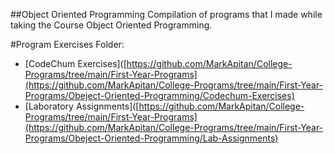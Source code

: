##Object Oriented Programming
Compilation of programs that I made while taking the Course Object Oriented Programming.

#Program Exercises Folder:
-   [CodeChum Exercises]([https://github.com/MarkApitan/College-Programs/tree/main/First-Year-Programs](https://github.com/MarkApitan/College-Programs/tree/main/First-Year-Programs/Obeject-Oriented-Programming/Codechum-Exercises)
-   [Laboratory Assignments]([https://github.com/MarkApitan/College-Programs/tree/main/First-Year-Programs](https://github.com/MarkApitan/College-Programs/tree/main/First-Year-Programs/Obeject-Oriented-Programming/Lab-Assignments)
